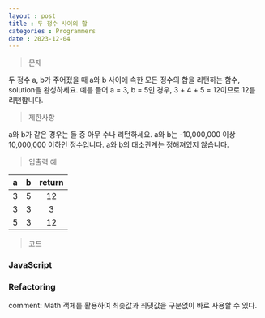 ```yaml
---
layout : post
title : 두 정수 사이의 합
categories : Programmers
date : 2023-12-04
---
```

> 문제<br>

두 정수 a, b가 주어졌을 때 a와 b 사이에 속한 모든 정수의 합을 리턴하는 함수, solution을 완성하세요.
예를 들어 a = 3, b = 5인 경우, 3 + 4 + 5 = 12이므로 12를 리턴합니다.

> 제한사항<br>

a와 b가 같은 경우는 둘 중 아무 수나 리턴하세요.
a와 b는 -10,000,000 이상 10,000,000 이하인 정수입니다.
a와 b의 대소관계는 정해져있지 않습니다.

> 입출력 예<br>

|a|b|return|
|:--:|:--:|:--:|
|3|5|12|
|3|3|3|
|5|3|12|

> 코드

### JavaScript

<script src="https://gist.github.com/kwontaehoon/fc30172eea32eb6609fd3467b84cbd12.js"></script>

### Refactoring

comment: Math 객체를 활용하여 최솟값과 최댓값을 구분없이 바로 사용할 수 있다.